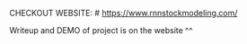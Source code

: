 CHECKOUT WEBSITE: # https://www.rnnstockmodeling.com/

Writeup and DEMO of project is on the website ^^
